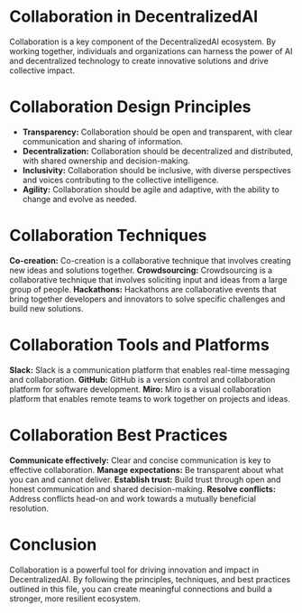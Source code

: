 # Collaboration in DecentralizedAI

Collaboration is a key component of the DecentralizedAI ecosystem. By working together, individuals and organizations can harness the power of AI and decentralized technology to create innovative solutions and drive collective impact.

# Collaboration Design Principles

- **Transparency:** Collaboration should be open and transparent, with clear communication and sharing of information.
- **Decentralization:** Collaboration should be decentralized and distributed, with shared ownership and decision-making.
- **Inclusivity:** Collaboration should be inclusive, with diverse perspectives and voices contributing to the collective intelligence.
- **Agility:** Collaboration should be agile and adaptive, with the ability to change and evolve as needed.

# Collaboration Techniques

**Co-creation:** Co-creation is a collaborative technique that involves creating new ideas and solutions together.
**Crowdsourcing:** Crowdsourcing is a collaborative technique that involves soliciting input and ideas from a large group of people.
**Hackathons:** Hackathons are collaborative events that bring together developers and innovators to solve specific challenges and build new solutions.

# Collaboration Tools and Platforms

**Slack:** Slack is a communication platform that enables real-time messaging and collaboration.
**GitHub:** GitHub is a version control and collaboration platform for software development.
**Miro:** Miro is a visual collaboration platform that enables remote teams to work together on projects and ideas.

# Collaboration Best Practices

**Communicate effectively:** Clear and concise communication is key to effective collaboration.
**Manage expectations:** Be transparent about what you can and cannot deliver.
**Establish trust:** Build trust through open and honest communication and shared decision-making.
**Resolve conflicts:** Address conflicts head-on and work towards a mutually beneficial resolution.

# Conclusion

Collaboration is a powerful tool for driving innovation and impact in DecentralizedAI. By following the principles, techniques, and best practices outlined in this file, you can create meaningful connections and build a stronger, more resilient ecosystem.

